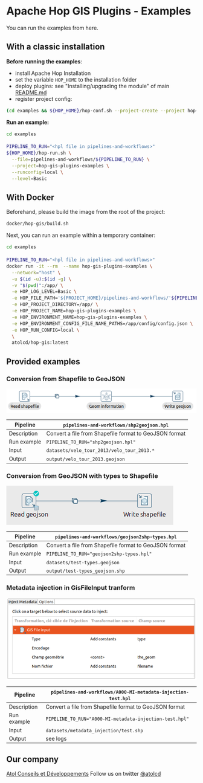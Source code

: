 # Apache Hop GIS Plugins - Examples

You can run the examples from here.

## With a classic installation
**Before running the examples**:
* install Apache Hop Installation
* set the variable `HOP_HOME` to the installation folder
* deploy plugins: see "Installing/upgrading the module" of main [README.md](../README.md)
* register project config:
```sh
(cd examples && ${HOP_HOME}/hop-conf.sh --project-create --project hop-gis-plugins-examples --project-home=$(pwd))
```


**Run an example:**
```sh
cd examples

PIPELINE_TO_RUN="<hpl file in pipelines-and-workflows>"
${HOP_HOME}/hop-run.sh \
  --file=pipelines-and-workflows/${PIPELINE_TO_RUN} \
  --project=hop-gis-plugins-examples \
  --runconfig=local \
  --level=Basic
```


## With Docker

Beforehand, please build the image from the root of the project:
```sh
docker/hop-gis/build.sh
```

Next, you can run an example within a temporary container:
```sh
cd examples

PIPELINE_TO_RUN="<hpl file in pipelines-and-workflows>"
docker run -it --rm  --name hop-gis-plugins-examples \
  --network="host" \
  -u $(id -u):$(id -g) \
  -v "$(pwd)":/app/ \
  -e HOP_LOG_LEVEL=Basic \
  -e HOP_FILE_PATH='${PROJECT_HOME}/pipelines-and-workflows/'${PIPELINE_TO_RUN} \
  -e HOP_PROJECT_DIRECTORY=/app/ \
  -e HOP_PROJECT_NAME=hop-gis-plugins-examples \
  -e HOP_ENVIRONMENT_NAME=hop-gis-plugins-examples \
  -e HOP_ENVIRONMENT_CONFIG_FILE_NAME_PATHS=/app/config/config.json \
  -e HOP_RUN_CONFIG=local \
  \
  atolcd/hop-gis:latest
```


## Provided examples

### Conversion from Shapefile to GeoJSON

![width:1024px](pipelines-and-workflows/shp2geojson.png)

| **Pipeline** |  **`pipelines-and-workflows/shp2geojson.hpl`** |
|-------------------------|---|
| Description  | Convert a file from Shapefile format to GeoJSON format |
| Run example  | `PIPELINE_TO_RUN="shp2geojson.hpl"` |
| Input | `datasets/velo_tour_2013/velo_tour_2013.*`  |
| Output |  `output/velo_tour_2013.geojson` |


### Conversion from GeoJSON with types to Shapefile

![width:1024px](pipelines-and-workflows/geojson2shp-types.png)

| **Pipeline** |  **`pipelines-and-workflows/geojson2shp-types.hpl`** |
|-------------------------|---|
| Description  | Convert a file from Shapefile format to GeoJSON format |
| Run example  | `PIPELINE_TO_RUN="geojson2shp-types.hpl"` |
| Input | `datasets/test-types.geojson`  |
| Output |  `output/test-types_geojson.shp` |


### Metadata injection in GisFileInput tranform

![width:1024px](pipelines-and-workflows/A000-MI-metadata-injection-test.png)

| **Pipeline** |  **`pipelines-and-workflows/A000-MI-metadata-injection-test.hpl`** |
|-------------------------|---|
| Description  | Convert a file from Shapefile format to GeoJSON format |
| Run example  | `PIPELINE_TO_RUN="A000-MI-metadata-injection-test.hpl"` |
| Input | `datasets/metadata_injection/test.shp`  |
| Output |  see logs |


## Our company
[Atol Conseils et Développements](http://www.atolcd.com)
Follow us on twitter [@atolcd](https://twitter.com/atolcd)
